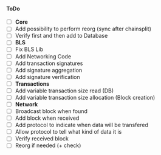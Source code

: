 #### ToDo
- [ ] **Core**
- [ ] Add possibility to perform reorg (sync after chainsplit)
- [ ] Verify first and then add to Database
- [ ] **BLS**
- [ ] Fix BLS Lib
- [ ] Add Networking Code
- [ ] Add transaction signatures
- [ ] Add signature aggregation
- [ ] Add signature verification
- [ ] **Transactions**
- [ ] Add variable transaction size read (DB)
- [ ] Add variable transaction size allocation (Block creation)
- [ ] **Network**
- [ ] Broadcast block when found
- [ ] Add block when received
- [ ] Add protocol to indicate when data will be transfered
- [ ] Allow protocol to tell what kind of data it is
- [ ] Verify received block
- [ ] Reorg if needed (+ check)

